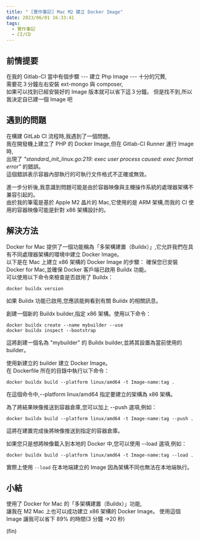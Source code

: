 ```yaml
---
title: " [實作筆記] Mac M2 建立 Docker Image"
date: 2023/06/01 16:33:41
tags:
  - 實作筆記
  - CI/CD
---
```


## 前情提要

在我的 Gitlab-CI 當中有個步驟 --- 建立 Php Image --- 十分的冗贅,  
需要花３分鐘左右安裝 ext-mongo 與 composer,  
如果可以找到已經安裝好的 Image 版本就可以省下這３分鐘。
但是找不到,所以我決定自已建一個 Image 吧

## 遇到的問題

在構建 GitLab CI 流程時,我遇到了一個問題。  
我在開發機上建立了 PHP 的 Docker Image,但在 Gitlab-CI Runner 運行 Image 時,  
出現了 _"standard_init_linux.go:219: exec user process caused: exec format error"_ 的錯誤。  
這個錯誤表示容器內部執行的可執行文件格式不正確或無效。

進一步分析後,我意識到問題可能是由於容器映像與主機操作系統的處理器架構不兼容引起的。  
由於我的筆電是基於 Apple M2 晶片的 Mac,它使用的是 ARM 架構,而我的 CI 使用的容器映像可能是針對 x86 架構設計的。

## 解決方法

Docker for Mac 提供了一個功能稱為「多架構建置（Buildx）」,它允許我們在具有不同處理器架構的環境中建立 Docker Image。  
以下是在 Mac 上建立 x86 架構的 Docker Image 的步驟：
確保您已安裝 Docker for Mac,並確保 Docker 客戶端已啟用 Buildx 功能。  
可以使用以下命令來檢查是否啟用了 Buildx：

```shell
docker buildx version
```

如果 Buildx 功能已啟用,您應該能夠看到有關 Buildx 的相關訊息。

創建一個新的 Buildx builder,指定 x86 架構。使用以下命令：

```shell
docker buildx create --name mybuilder --use
docker buildx inspect --bootstrap
```

這將創建一個名為 "mybuilder" 的 Buildx builder,並將其設置為當前使用的 builder。

使用新建立的 builder 建立 Docker Image。  
在 Dockerfile 所在的目錄中執行以下命令：

```shell
docker buildx build --platform linux/amd64 -t Image-name:tag .
```

在這個命令中,--platform linux/amd64 指定要建立的架構為 x86 架構。

為了將結果映像推送到容器倉庫,您可以加上 --push 選項,例如：

```shell
docker buildx build --platform linux/amd64 -t Image-name:tag --push .
```

這將在建置完成後將映像推送到指定的容器倉庫。

如果您只是想將映像載入到本地的 Docker 中,您可以使用 --load 選項,例如：

```shell
docker buildx build --platform linux/amd64 -t Image-name:tag --load .
```

實際上使用 `--load` 在本地端建立的 Image 因為架構不同也無法在本地端執行。

## 小結

使用了 Docker for Mac 的「多架構建置（Buildx）」功能,  
讓我在 M2 Mac 上也可以成功建立 x86 架構的 Docker Image。
使用這個 Image 讓我可以省下 89% 的時間(3 分鐘 →20 秒)

(fin)
